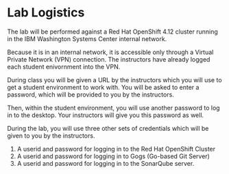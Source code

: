 # Lab Logistics

The lab will be performed against a Red Hat OpenShift 4.12 cluster running in the IBM Washington Systems Center internal network.

Because it is in an internal network, it is accessible only through a Virtual Private Network (VPN) connection.
The instructors have already logged each student enivornment into the VPN.

During class you will be given a URL by the instructors which you will use to get a student environment to work with.  You will be asked to enter a password, which will be provided to you by the instructors.

Then, within the student environment, you will use another password to log in to the desktop.  Your instructors will give you this password as well.

During the lab, you will use three other sets of credentials which will be given to you by the instructors.

1. A userid and password for logging in to the Red Hat OpenShift Cluster
2. A userid and password for logging in to Gogs (Go-based Git Server)
3. A userid and password for logging in to the SonarQube server.




